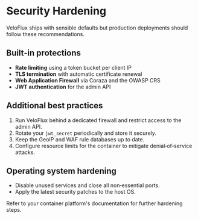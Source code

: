 # Security Hardening

VeloFlux ships with sensible defaults but production deployments should follow these recommendations.

## Built‑in protections
- **Rate limiting** using a token bucket per client IP
- **TLS termination** with automatic certificate renewal
- **Web Application Firewall** via Coraza and the OWASP CRS
- **JWT authentication** for the admin API

## Additional best practices
1. Run VeloFlux behind a dedicated firewall and restrict access to the admin API.
2. Rotate your `jwt_secret` periodically and store it securely.
3. Keep the GeoIP and WAF rule databases up to date.
4. Configure resource limits for the container to mitigate denial‑of‑service attacks.

## Operating system hardening
- Disable unused services and close all non‑essential ports.
- Apply the latest security patches to the host OS.

Refer to your container platform's documentation for further hardening steps.


